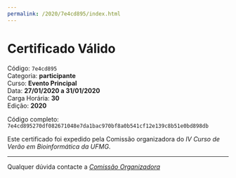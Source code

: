 ```yaml
---
permalink: /2020/7e4cd895/index.html
---
```


# Certificado Válido

Código: `7e4cd895`<br>
Categoria: **participante**<br>
Curso: **Evento Principal**<br>
Data: **27/01/2020 a 31/01/2020**<br>
Carga Horária: **30**<br>
Edição: **2020**<br>


Código completo: `7e4cd895270df082671048e7da1bac970bf8a0b541cf12e139c8b51e0bd898db`


Este certificado foi expedido pela Comissão organizadora do *IV Curso de Verão em Bioinformática da UFMG*.

----

Qualquer dúvida contacte a [_Comissão Organizadora_](<mailto:cursobioinfoufmg@gmail.com$subject=[Certificados]>)


